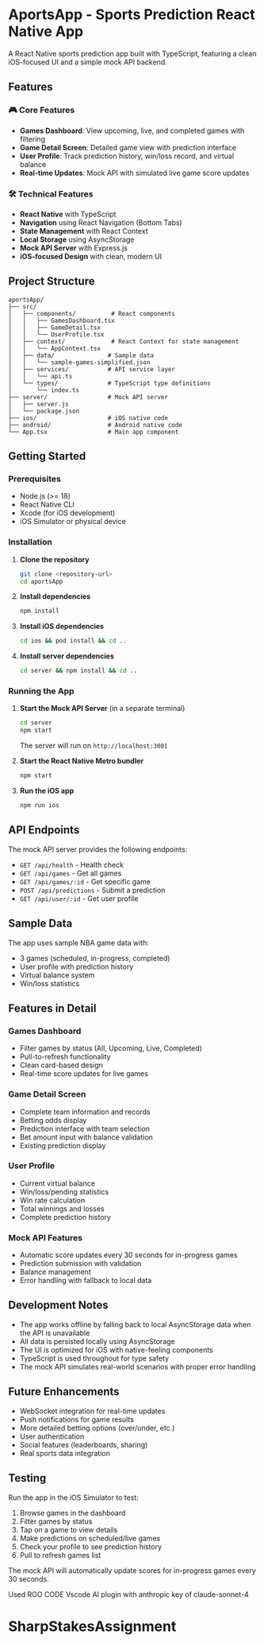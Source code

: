 # AportsApp - Sports Prediction React Native App

A React Native sports prediction app built with TypeScript, featuring a clean iOS-focused UI and a simple mock API backend.

## Features

### 🎮 Core Features

- **Games Dashboard**: View upcoming, live, and completed games with filtering
- **Game Detail Screen**: Detailed game view with prediction interface
- **User Profile**: Track prediction history, win/loss record, and virtual balance
- **Real-time Updates**: Mock API with simulated live game score updates

### 🛠 Technical Features

- **React Native** with TypeScript
- **Navigation** using React Navigation (Bottom Tabs)
- **State Management** with React Context
- **Local Storage** using AsyncStorage
- **Mock API Server** with Express.js
- **iOS-focused Design** with clean, modern UI

## Project Structure

```
aportsApp/
├── src/
│   ├── components/          # React components
│   │   ├── GamesDashboard.tsx
│   │   ├── GameDetail.tsx
│   │   └── UserProfile.tsx
│   ├── context/             # React Context for state management
│   │   └── AppContext.tsx
│   ├── data/               # Sample data
│   │   └── sample-games-simplified.json
│   ├── services/           # API service layer
│   │   └── api.ts
│   └── types/              # TypeScript type definitions
│       └── index.ts
├── server/                 # Mock API server
│   ├── server.js
│   └── package.json
├── ios/                    # iOS native code
├── android/                # Android native code
└── App.tsx                 # Main app component
```

## Getting Started

### Prerequisites

- Node.js (>= 18)
- React Native CLI
- Xcode (for iOS development)
- iOS Simulator or physical device

### Installation

1. **Clone the repository**

   ```bash
   git clone <repository-url>
   cd aportsApp
   ```

2. **Install dependencies**

   ```bash
   npm install
   ```

3. **Install iOS dependencies**

   ```bash
   cd ios && pod install && cd ..
   ```

4. **Install server dependencies**
   ```bash
   cd server && npm install && cd ..
   ```

### Running the App

1. **Start the Mock API Server** (in a separate terminal)

   ```bash
   cd server
   npm start
   ```

   The server will run on `http://localhost:3001`

2. **Start the React Native Metro bundler**

   ```bash
   npm start
   ```

3. **Run the iOS app**
   ```bash
   npm run ios
   ```

## API Endpoints

The mock API server provides the following endpoints:

- `GET /api/health` - Health check
- `GET /api/games` - Get all games
- `GET /api/games/:id` - Get specific game
- `POST /api/predictions` - Submit a prediction
- `GET /api/user/:id` - Get user profile

## Sample Data

The app uses sample NBA game data with:

- 3 games (scheduled, in-progress, completed)
- User profile with prediction history
- Virtual balance system
- Win/loss statistics

## Features in Detail

### Games Dashboard

- Filter games by status (All, Upcoming, Live, Completed)
- Pull-to-refresh functionality
- Clean card-based design
- Real-time score updates for live games

### Game Detail Screen

- Complete team information and records
- Betting odds display
- Prediction interface with team selection
- Bet amount input with balance validation
- Existing prediction display

### User Profile

- Current virtual balance
- Win/loss/pending statistics
- Win rate calculation
- Total winnings and losses
- Complete prediction history

### Mock API Features

- Automatic score updates every 30 seconds for in-progress games
- Prediction submission with validation
- Balance management
- Error handling with fallback to local data

## Development Notes

- The app works offline by falling back to local AsyncStorage data when the API is unavailable
- All data is persisted locally using AsyncStorage
- The UI is optimized for iOS with native-feeling components
- TypeScript is used throughout for type safety
- The mock API simulates real-world scenarios with proper error handling

## Future Enhancements

- WebSocket integration for real-time updates
- Push notifications for game results
- More detailed betting options (over/under, etc.)
- User authentication
- Social features (leaderboards, sharing)
- Real sports data integration

## Testing

Run the app in the iOS Simulator to test:

1. Browse games in the dashboard
2. Filter games by status
3. Tap on a game to view details
4. Make predictions on scheduled/live games
5. Check your profile to see prediction history
6. Pull to refresh games list

The mock API will automatically update scores for in-progress games every 30 seconds.

Used ROO CODE Vscode AI plugin with anthropic key of claude-sonnet-4

# SharpStakesAssignment
